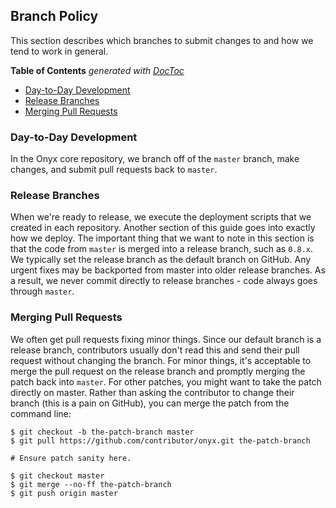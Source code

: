 ## Branch Policy

This section describes which branches to submit changes to and how we tend to work in general.

<!-- START doctoc generated TOC please keep comment here to allow auto update -->
<!-- DON'T EDIT THIS SECTION, INSTEAD RE-RUN doctoc TO UPDATE -->
**Table of Contents**  *generated with [DocToc](http://doctoc.herokuapp.com/)*

- [Day-to-Day Development](#day-to-day-development)
- [Release Branches](#release-branches)
- [Merging Pull Requests](#merging-pull-requests)

<!-- END doctoc generated TOC please keep comment here to allow auto update -->

### Day-to-Day Development

In the Onyx core repository, we branch off of the `master` branch, make changes, and submit pull requests back to `master`.

### Release Branches

When we're ready to release, we execute the deployment scripts that we created in each repository. Another section of this guide goes into exactly how we deploy. The important thing that we want to note in this section is that the code from `master` is merged into a release branch, such as `0.8.x`. We typically set the release branch as the default branch on GitHub. Any urgent fixes may be backported from master into older release branches. As a result, we never commit directly to release branches - code always goes through `master`.

### Merging Pull Requests

We often get pull requests fixing minor things. Since our default branch is a release branch, contributors usually don't read this and send their pull request without changing the branch. For minor things, it's acceptable to merge the pull request on the release branch and promptly merging the patch back into `master`. For other patches, you might want to take the patch directly on master. Rather than asking the contributor to change their branch (this is a pain on GitHub), you can merge the patch from the command line:

```text
$ git checkout -b the-patch-branch master
$ git pull https://github.com/contributor/onyx.git the-patch-branch

# Ensure patch sanity here.

$ git checkout master
$ git merge --no-ff the-patch-branch
$ git push origin master
```

